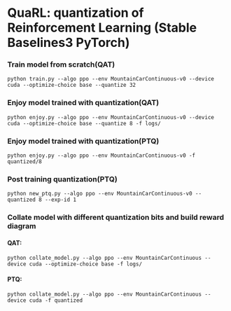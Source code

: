 # QuaRL: quantization of Reinforcement Learning (Stable Baselines3 PyTorch)


### Train model from scratch(QAT)
``
python train.py --algo ppo --env MountainCarContinuous-v0 --device cuda --optimize-choice base --quantize 32
``

### Enjoy model trained with quantization(QAT)

``
python enjoy.py --algo ppo --env MountainCarContinuous-v0 --device cuda --optimize-choice base --quantize 8 -f logs/
``
### Enjoy model trained with quantization(PTQ)

``
python enjoy.py --algo ppo --env MountainCarContinuous-v0 -f quantized/8 
``
### Post training quantization(PTQ) 
``
python new_ptq.py --algo ppo --env MountainCarContinuous-v0 --quantized 8 --exp-id 1
``

### Collate model with different quantization bits and build reward diagram

#### QAT:
``
python collate_model.py --algo ppo --env MountainCarContinuous --device cuda --optimize-choice base -f logs/
``
#### PTQ:
``
python collate_model.py --algo ppo --env MountainCarContinuous --device cuda -f quantized
``